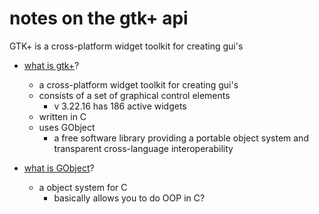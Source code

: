# notes on the gtk+ api 

GTK+ is a cross-platform widget toolkit for creating gui's

* [what is gtk+](https://en.wikipedia.org/wiki/GTK%2B)?
	* a cross-platform widget toolkit for creating gui's
	* consists of a set of graphical control elements
		* v 3.22.16 has 186 active widgets
	* written in C
	* uses GObject
		* a free software library providing a portable object system and transparent cross-language interoperability

* [what is GObject](https://en.wikipedia.org/wiki/GObject)?
	* a object system for C
		* basically allows you to do OOP in C?



















